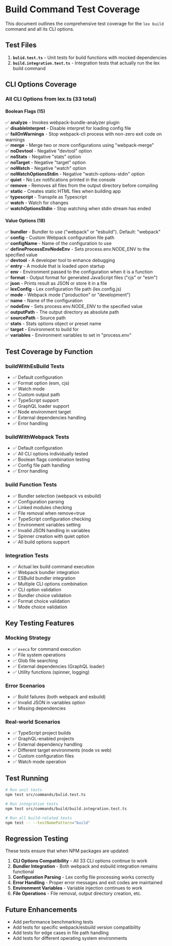 # Build Command Test Coverage

This document outlines the comprehensive test coverage for the `lex build` command and all its CLI options.

## Test Files

1. **`bulid.test.ts`** - Unit tests for build functions with mocked dependencies
2. **`build.integration.test.ts`** - Integration tests that actually run the lex build command

## CLI Options Coverage

### All CLI Options from lex.ts (33 total)

#### Boolean Flags (15)
✅ **analyze** - Invokes webpack-bundle-analyzer plugin  
✅ **disableInterpret** - Disable interpret for loading config file  
✅ **failOnWarnings** - Stop webpack-cli process with non-zero exit code on warnings  
✅ **merge** - Merge two or more configurations using "webpack-merge"  
✅ **noDevtool** - Negative "devtool" option  
✅ **noStats** - Negative "stats" option  
✅ **noTarget** - Negative "target" option  
✅ **noWatch** - Negative "watch" option  
✅ **noWatchOptionsStdin** - Negative "watch-options-stdin" option  
✅ **quiet** - No Lex notifications printed in the console  
✅ **remove** - Removes all files from the output directory before compiling  
✅ **static** - Creates static HTML files when building app  
✅ **typescript** - Transpile as Typescript  
✅ **watch** - Watch for changes  
✅ **watchOptionsStdin** - Stop watching when stdin stream has ended  

#### Value Options (18)
✅ **bundler** - Bundler to use ("webpack" or "esbuild"). Default: "webpack"  
✅ **config** - Custom Webpack configuration file path  
✅ **configName** - Name of the configuration to use  
✅ **defineProcessEnvNodeEnv** - Sets process.env.NODE_ENV to the specified value  
✅ **devtool** - A developer tool to enhance debugging  
✅ **entry** - A module that is loaded upon startup  
✅ **env** - Environment passed to the configuration when it is a function  
✅ **format** - Output format for generated JavaScript files ("cjs" or "esm")  
✅ **json** - Prints result as JSON or store it in a file  
✅ **lexConfig** - Lex configuration file path (lex.config.js)  
✅ **mode** - Webpack mode ("production" or "development")  
✅ **name** - Name of the configuration  
✅ **nodeEnv** - Sets process.env.NODE_ENV to the specified value  
✅ **outputPath** - The output directory as absolute path  
✅ **sourcePath** - Source path  
✅ **stats** - Stats options object or preset name  
✅ **target** - Environment to build for  
✅ **variables** - Environment variables to set in "process.env"  

## Test Coverage by Function

### buildWithEsBuild Tests
- ✅ Default configuration
- ✅ Format option (esm, cjs)
- ✅ Watch mode
- ✅ Custom output path
- ✅ TypeScript support
- ✅ GraphQL loader support
- ✅ Node environment target
- ✅ External dependencies handling
- ✅ Error handling

### buildWithWebpack Tests
- ✅ Default configuration
- ✅ All CLI options individually tested
- ✅ Boolean flags combination testing
- ✅ Config file path handling
- ✅ Error handling

### build Function Tests
- ✅ Bundler selection (webpack vs esbuild)
- ✅ Configuration parsing
- ✅ Linked modules checking
- ✅ File removal when remove=true
- ✅ TypeScript configuration checking
- ✅ Environment variables setting
- ✅ Invalid JSON handling in variables
- ✅ Spinner creation with quiet option
- ✅ All build options support

### Integration Tests
- ✅ Actual lex build command execution
- ✅ Webpack bundler integration
- ✅ ESBuild bundler integration
- ✅ Multiple CLI options combination
- ✅ CLI option validation
- ✅ Bundler choice validation
- ✅ Format choice validation
- ✅ Mode choice validation

## Key Testing Features

### Mocking Strategy
- ✅ `execa` for command execution
- ✅ File system operations
- ✅ Glob file searching
- ✅ External dependencies (GraphQL loader)
- ✅ Utility functions (spinner, logging)

### Error Scenarios
- ✅ Build failures (both webpack and esbuild)
- ✅ Invalid JSON in variables option
- ✅ Missing dependencies

### Real-world Scenarios
- ✅ TypeScript project builds
- ✅ GraphQL-enabled projects
- ✅ External dependency handling
- ✅ Different target environments (node vs web)
- ✅ Custom configuration files
- ✅ Watch mode operation

## Test Running

```bash
# Run unit tests
npm test src/commands/bulid.test.ts

# Run integration tests
npm test src/commands/build/build.integration.test.ts

# Run all build-related tests
npm test -- --testNamePattern="build"
```

## Regression Testing

These tests ensure that when NPM packages are updated:

1. **CLI Options Compatibility** - All 33 CLI options continue to work
2. **Bundler Integration** - Both webpack and esbuild integration remains functional
3. **Configuration Parsing** - Lex config file processing works correctly
4. **Error Handling** - Proper error messages and exit codes are maintained
5. **Environment Variables** - Variable injection continues to work
6. **File Operations** - File removal, output directory creation, etc.

## Future Enhancements

- Add performance benchmarking tests
- Add tests for specific webpack/esbuild version compatibility
- Add tests for edge cases in file path handling
- Add tests for different operating system environments 